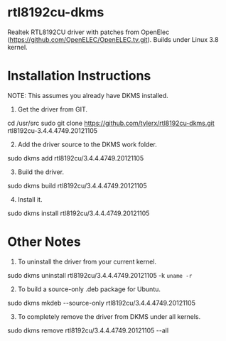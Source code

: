 rtl8192cu-dkms
==============

Realtek RTL8192CU driver with patches from OpenElec (https://github.com/OpenELEC/OpenELEC.tv.git).  Builds under Linux 3.8 kernel.


Installation Instructions
=========================

NOTE:  This assumes you already have DKMS installed.

1. Get the driver from GIT.

cd /usr/src
sudo git clone https://github.com/tylerx/rtl8192cu-dkms.git rtl8192cu-3.4.4.4749.20121105

2. Add the driver source to the DKMS work folder.

sudo dkms add rtl8192cu/3.4.4.4749.20121105

3. Build the driver.

sudo dkms build rtl8192cu/3.4.4.4749.20121105

4. Install it.

sudo dkms install rtl8192cu/3.4.4.4749.20121105


Other Notes
===========

1. To uninstall the driver from your current kernel.

sudo dkms uninstall rtl8192cu/3.4.4.4749.20121105 -k `uname -r`


2. To build a source-only .deb package for Ubuntu.

sudo dkms mkdeb --source-only rtl8192cu/3.4.4.4749.20121105


3. To completely remove the driver from DKMS under all kernels.

sudo dkms remove rtl8192cu/3.4.4.4749.20121105 --all
